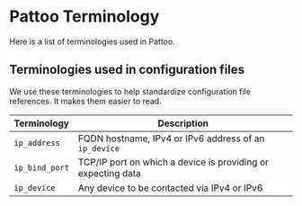 # Pattoo Terminology

Here is a list of terminologies used in Pattoo. 

## Terminologies used in configuration files

We use these terminologies to help standardize configuration file references. It makes them easier to read.

|Terminology | Description                    |
|--|--|
| `ip_address` | FQDN hostname, IPv4 or IPv6 address of an `ip_device`|
| `ip_bind_port` | TCP/IP port on which a device is providing or expecting data|
| `ip_device` | Any device to be contacted via IPv4 or IPv6|
